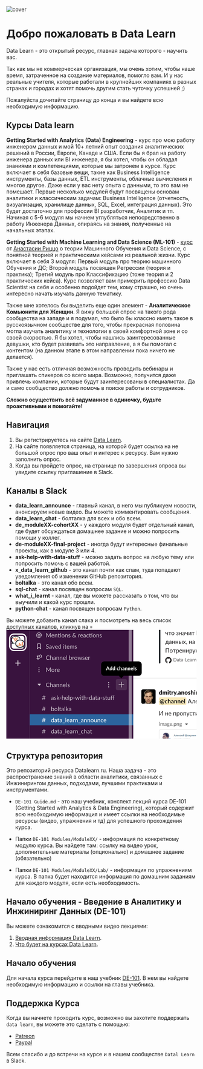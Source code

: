 ![cover](https://github.com/Data-Learn/data-engineering/blob/master/img/DataLearnCover.png)

# Добро пожаловать в Data Learn

Data Learn - это открытый ресурс, главная задача которого - научить вас. 

Так как мы не коммерческая организация, мы очень хотим, чтобы наше время, затраченное на создание материалов, помогло вам. И у нас реальные учителя, которые работали в крупнейших компаниях в разных странах и городах и хотят помочь другим стать чуточку успешней ;)

Пожалуйста дочитайте страницу до конца и вы найдете всю необходимую информацию.


## Курсы Data learn
**Getting Started with Analytics (Data) Engineering** - курс про мою работу инженером данных и мой 10+ летний опыт создания аналитических решений в России, Европе, Канаде и США. Если бы я брал на работу инженера данных или BI инженера, я бы хотел, чтобы он обладал знаниями и компетенциями, которые мы затронем в курсе. Курс включает в себя базовые вещи, такие как Business Intelligence инструменты, базы данных, ETL инструменты, облачные вычисления и многое другое. Даже если у вас нету опыта с данными, то это вам не помешает. Первые несколько модулей будут посвящены основам аналитики и классическим задачам: Business Intelligence (отчетность, визуализация, хранилище данных, SQL, Excel, интеграция данных). Это будет достаточно для профессии BI разработчик, Аналитик и тп. Начиная с 5-6 модуля мы начнем углубляться непосредственно в работу Инженера Данных, опираясь на знания, полученные на начальных этапах.


**Getting Started with Machine Learning and Data Science (ML-101)** - [курс](https://github.com/Data-Learn/data-science/blob/main/ML-101%20Guide.md) от [Анастасии Риццо](https://www.linkedin.com/in/anastasia-r-7b8a0376) о теории Машинного Обучения и Data Science, с понятной теорией и практическими кейсами из реальной жизни. Курс включает в себя 3 модуля: Первый модуль про теорию машинного Обучения и ДС; Второй модуль посвящен Регрессии (теория и практика); Третий модуль про Классификацию (тоже теория и 2 практических кейса). Курс позволяет вам примерить профессию Data Scientist на себя и особенно подойдет тем, кому страшно, но очень интересно начать изучать данную тематику.


Также мне хотелось бы выделить еще один элемент - **Аналитическое Комьюнити для Женщин**. Я вижу большой спрос на такого рода сообщества на западе и я подумал, что было бы классно иметь такое в русскоязычном сообществе для того, чтобы прекрасная половина могла изучать аналитику и технологии в своей комфортной зоне и со своей скоростью. Я бы хотел, чтобы нашлись заинтересованные девушки, кто будет развивать это направление, а я бы помогал с контентом (на данном этапе в этом направлении пока ничего не делается).


Также у нас есть отличная возможность проводить вебинары и приглашать спикеров со всего мира. Возможно, получится даже привлечь компании, которые будут заинтересованы в специалистах. Да и само сообщество должно помочь в поиске работы и сотрудников.

**Сложно осуществить всё задуманное в одиночку, будьте проактивными и помогайте!**

## Навигация
1. Вы регистрируетесь на сайте [Data Learn](https://datalearn.ru).
2. На сайте появляется страница, на которой будет ссылка на не большой опрос про ваш опыт и интерес к ресурсу. Вам нужно заполнить опрос.
3. Когда вы пройдете опрос, на странице по завершения опроса вы увидите ссылку приглашение в Slack.

## Каналы в Slack
- **data_learn_announce** - главный канал, в него мы публикуем новости, анонсируем новые видео. Вы можете комментировать сообщения.
- **data_learn_chat** - болталка для всех и обо всем.
- **de_moduleXX-cohortXX** - у каждого модуля будет отдельный канал, где будет обсуждаться домашнее задание и можно попросить помощи у коллег.
- **de-moduleXX-final-project** - иногда будут интересные финальные проекты, как в модуле 3 или 4.
- **ask-help-with-data-stuff** - можно задать вопрос на любую тему или попросить помочь с вашей работой.
- **x_data_learn_github** - это канал почти как спам, туда попадают уведомления об изменении GitHub репозитория. 
- **boltalka** - это канал обо всем.
- **sql-chat** - канал посвящен вопросам `SQL`.
- **what_i_learnt** - канал, где вы можете рассказать о том, что вы выучили и какой курс прошли.
- **python-chat** - канал посвящен вопросам `Python`.

Вы можете добавить канал слака и посмотреть на весь список доступных каналов, кликнув на `+`
![img](https://github.com/Data-Learn/data-engineering/blob/master/img/slack%20add%20channel.png)


## Структура репозитория
Это репозиторий ресурса Datalearn.ru. Наша задача - это распространение знаний в области аналитики, связанных с Инжинирингом данных, подходами, лучшими практиками и инструментами.

- `DE-101 Guide.md` - это наш учебник, конспект лекций курса DE-101 (Getting Started with Analytics & Data Engineering), который содержит всю необходимую информация и имеет ссылки на необходимые ресурсы (видео, упражнения и тд) для успешного прохождения курса.

- Папки `DE-101 Modules/ModuleXX/` - информация по конкретному модулю курса. Вы найдете там: ссылку на видео урок, дополнительные материалы (опционально) и домашнее задание (обязательно)

- Папки `DE-101 Modules/ModuleXX/Lab/` - информация по упражнениям курса. В папка будет находится информация по домашним заданиям для каждого модуля, если есть необходимость.

## Начало обучения - Введение в Аналитику и Инжиниринг Данных (DE-101)
Вы можете ознакомится с вводными видео лекциями:
1. [Вводная информация Data Learn](https://youtu.be/M1zB5XiOLiI).
2. [Что будет на курсах Data Learn](https://youtu.be/LHajrS_WaRA).

## Начало обучения
Для начала курса перейдите в наш учебник [DE-101](https://github.com/Data-Learn/data-engineering/blob/master/DE%20-%20101%20Guide.md). В нем вы найдете необходимую информацию и ссылки на главы учебника. 


## Поддержка Курса
Когда вы начнете проходить курс, возможно вы захотите поддержать `data learn`, вы можете это сделать с помощью:
- [Patreon](https://www.patreon.com/dmitryanoshin)
- [Paypal](https://paypal.me/dmitryanoshin)

Всем спасибо и до встречи на курсе и в нашем сообществе `Datal Learn` в Slack.

